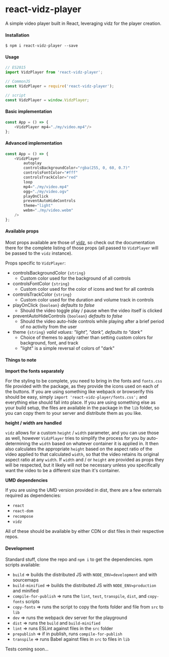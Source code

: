 # react-vidz-player

A simple video player built in React, leveraging vidz for the player creation.

#### Installation

```
$ npm i react-vidz-player --save
```

#### Usage

```javascript
// ES2015
import VidzPlayer from 'react-vidz-player';

// CommonJS
const VidzPlayer = require('react-vidz-player');

// script
const VidzPlayer = window.VidzPlayer;
```

#### Basic implementation

```javascript
const App = () => {
    <VidzPlayer mp4="./my/video.mp4"/>
};
```

#### Advanced implementation

```javascript
const App = () => {
    <VidzPlayer
        autoplay
        controlsBackgroundColor="rgba(255, 0, 60, 0.7)"
        controlsFontColor="#fff"
        controlsTrackColor="red"
        loop
        mp4="./my/video.mp4"
        ogg="./my/video.ogv"
        playOnClick
        preventAutoHideControls
        theme="light"
        webm="./my/video.webm"
    />
};
```

#### Available props

Most props available are those of [vidz](https://github.com/planttheidea/vidz), so check out the documentation there for the complete listing of those props (all passed to `VidzPlayer` will be passed to the `vidz` instance).

Props specific to `VidzPlayer`:
* controlsBackgroundColor `{string}`
    * Custom color used for the background of all controls
* controlsFontColor `{string}`
    * Custom color used for the color of icons and text for all controls
* controlsTrackColor `{string}`
    * Custom color used for the duration and volume track in controls
* playOnClick `{boolean}` *defaults to false*
    * Should the video toggle play / pause when the video itself is clicked
* preventAutoHideControls `{boolean}` *defaults to false*
    * Should the video auto-hide controls while playing after a brief period of no activity from the user
* theme `{string}` *valid values: "light", "dark", defaults to "dark"*
    * Choice of themes to apply rather than setting custom colors for background, font, and track
    * "light" is a simple reversal of colors of "dark"

#### Things to note

**Import the fonts separately**

For the styling to be complete, you need to bring in the fonts and `fonts.css` file provided with the package, as they provide the icons used on each of the buttons. If you are using something like webpack or browserify this should be easy, simply `import 'react-vidz-player/fonts.css';` and everything else should fall into place. If you are using something else as your build setup, the files are available in the package in the `lib` folder, so you can copy them to your server and distribute them as you like.

**height / width are handled**

`vidz` allows for a custom `height` / `width` parameter, and you can use those as well, however `VidzPlayer` tries to simplify the process for you by auto-determining the `width` based on whatever container it is applied in. It then also calculates the appropriate `height` based on the aspect ratio of the video applied to that calculated `width`, so that the video retains its original aspect ratio at any `width`. If `width` and / or `height` are provided as props they will be respected, but it likely will not be necessary unless you specifically want the video to be a different size than it's container.

**UMD dependencies**

If you are using the UMD version provided in dist, there are a few externals required as dependencies:
* `react`
* `react-dom`
* `recompose`
* `vidz`

All of these should be available by either CDN or dist files in their respective repos.

#### Development

Standard stuff, clone the repo and `npm i` to get the dependencies. npm scripts available:
* `build` => builds the distributed JS with `NODE_ENV=development` and with sourcemaps
* `build-minified` => builds the distributed JS with `NODE_ENV=production` and minified
* `compile-for-publish` => runs the `lint`, `test`, `transpile`, `dist`, and `copy-fonts` scripts
* `copy-fonts` => runs the script to copy the fonts folder and file from `src` to `lib`
* `dev` => runs the webpack dev server for the playground
* `dist` => runs the `build` and `build-minified`
* `lint` => runs ESLint against files in the `src` folder
* `prepublish` => if in publish, runs `compile-for-publish`
* `transpile` => runs Babel against files in `src` to files in `lib`

Tests coming soon...